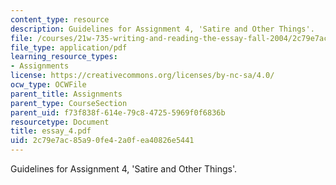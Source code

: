 ```yaml
---
content_type: resource
description: Guidelines for Assignment 4, 'Satire and Other Things'.
file: /courses/21w-735-writing-and-reading-the-essay-fall-2004/2c79e7ac85a90fe42a0fea40826e5441_essay_4.pdf
file_type: application/pdf
learning_resource_types:
- Assignments
license: https://creativecommons.org/licenses/by-nc-sa/4.0/
ocw_type: OCWFile
parent_title: Assignments
parent_type: CourseSection
parent_uid: f73f838f-614e-79c8-4725-5969f0f6836b
resourcetype: Document
title: essay_4.pdf
uid: 2c79e7ac-85a9-0fe4-2a0f-ea40826e5441
---
```

Guidelines for Assignment 4, 'Satire and Other Things'.